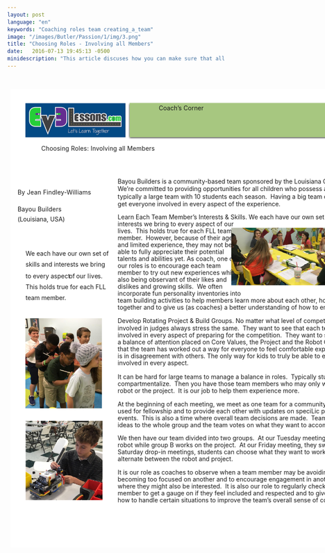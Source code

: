 ```yaml
---
layout: post
language: "en"
keywords: "Coaching roles team creating_a_team"
image: "/images/Butler/Passion/1/img/3.png"
title: "Choosing Roles - Involving all Members"
date:   2016-07-13 19:45:13 -0500
minidescription: "This article discuses how you can make sure that all members of the team are contributing."
---
```

﻿<?xml version="1.0" encoding="utf-8"?>
<html xml:lang="en" lang="en" xmlns="http://www.w3.org/1999/xhtml">
  <head>
    <meta http-equiv="Content-Style-Type" content="text/css" />
    <title>6cIKF93V</title>
    <link rel="stylesheet" type="text/css" href="/coachcorner/6cIKF93V/6cIKF93V.css" />
    <!--[if IE]><script type="text/javascript" src="/coachcorner/6cIKF93V/excanvas-compiled.js"></script><![endif]-->
    <script type="text/javascript" src="/coachcorner/6cIKF93V/6cIKF93V.js"> </script>
  </head>
  <body>
    <div style="margin:1ex;">
      <div style="width:100%">
        <!--<table style="border:0;width:100%;">
          <tbody>
            <tr>
              <td bgcolor="eeeeee" align="right">
                <font face="arial,sans-serif">
                  <b>Page 1</b>
                </font>
              </td>
            </tr>
          </tbody>
        </table>-->
      </div>
      <div style="position:relative;width:612pt;height:792pt;">
        <div style="position:absolute;left:0pt;top:0pt;width:100%;height:100%;clip:rect(0pt,612pt,792pt,0pt);" class="fmt-2"><span class="fmt-1" style="white-space:pre;"><div style="position:absolute;top:96.068pt;left:53pt;z-index:6;letter-spacing:.012em;">Choosing Roles: Involving all Members</div></span><span class="fmt-8" style="white-space:pre;"><div style="position:absolute;top:172.17pt;left:12pt;z-index:234;letter-spacing:.013em;">By Jean Findley-Williams </div></span><span class="fmt-9" style="white-space:pre;"><div style="position:absolute;top:201.31pt;left:12pt;z-index:235;letter-spacing:.015em;">Bayou Builders</div></span><span class="fmt-9" style="white-space:pre;"><div style="position:absolute;top:218.31pt;left:12pt;z-index:237;letter-spacing:-.005em;">(Louisiana, USA)</div></span><span class="fmt-7" style="white-space:pre;"><div style="position:absolute;top:277.31pt;left:26pt;z-index:211;letter-spacing:-.003em;">We each have our own set of </div></span><span class="fmt-7" style="white-space:pre;"><div style="position:absolute;top:296.31pt;left:26pt;z-index:212;letter-spacing:-.001em;">skills and interests we bring </div></span><span class="fmt-7" style="white-space:pre;"><div style="position:absolute;top:316.31pt;left:97.9649pt;z-index:223;"> of</div></span><span class="fmt-7" style="white-space:pre;"><div style="position:absolute;top:316.31pt;left:129.97pt;z-index:225;letter-spacing:.001em;"> l</div></span><span class="fmt-7" style="white-space:pre;"><div style="position:absolute;top:316.31pt;left:144.96pt;z-index:228;letter-spacing:.001em;">e</div></span><span class="fmt-7" style="white-space:pre;"><div style="position:absolute;top:335.31pt;left:26pt;z-index:232;">This holds true for each FLL </div></span><img style="position:absolute;left:25pt;top:24pt;width:174pt;height:60pt;z-index:2;" src="/coachcorner/6cIKF93V/e1a4e0711436711dad707accfe986b7a.png" alt="Image_8_0" /><span class="fmt-10" style="white-space:pre;"><div style="position:absolute;top:201.31pt;left:81.33pt;z-index:236;letter-spacing:-.277em;"> </div></span><span class="fmt-7" style="white-space:pre;"><div style="position:absolute;top:316.31pt;left:26pt;z-index:222;">to every aspect</div></span><span class="fmt-7" style="white-space:pre;"><div style="position:absolute;top:354.31pt;left:26pt;z-index:233;letter-spacing:-.009em;">team member.</div></span><span class="fmt-7" style="white-space:pre;"><div style="position:absolute;top:316.31pt;left:110.3pt;z-index:224;"> our</div></span><span class="fmt-7" style="white-space:pre;"><div style="position:absolute;top:316.31pt;left:136.3pt;z-index:227;letter-spacing:.001em;">iv</div></span><span class="fmt-7" style="white-space:pre;"><div style="position:absolute;top:316.31pt;left:150.29pt;z-index:231;">s. <span> </span></div></span><img style="position:absolute;left:202.5pt;top:22.4pt;width:387.01pt;height:65.1599pt;z-index:3;" src="/coachcorner/6cIKF93V/e9712cd9906051ee62c1d8b5fde029d4.png" alt="Image_10_0" /><span class="fmt-0" style="white-space:pre;"><div style="position:absolute;top:26.24pt;left:256pt;z-index:5;letter-spacing:.005em;">Coach’s Corner</div></span><img style="position:absolute;left:205.5pt;top:23.56pt;width:381pt;height:60pt;z-index:4;" src="/coachcorner/6cIKF93V/28101f4ded12d4d5997fcf141843fbd9.png" alt="__rendered_path__4" /><span style="white-space:pre;"><div style="position:absolute;top:153.09pt;left:185pt;z-index:58;letter-spacing:-.003em;">Bayou Builders is a community-based team sponsored by the Louisiana Children’s Discovery Center. <span> </span></div></span><span style="white-space:pre;"><div style="position:absolute;top:166.09pt;left:185pt;z-index:113;letter-spacing:-.003em;">We’re committed to providing opportunities for all children who possess an interest in FLL. <span> </span>We are </div></span><span style="white-space:pre;"><div style="position:absolute;top:179.09pt;left:185pt;z-index:160;">typically a large team with 10 students each season. <span> </span>Having a big team can make it a challenge to </div></span><span style="white-space:pre;"><div style="position:absolute;top:192.09pt;left:185pt;z-index:162;">get everyone involved in every aspect of the experience. </div></span><span class="fmt-3" style="white-space:pre;"><div style="position:absolute;top:214.5pt;left:185pt;z-index:165;letter-spacing:-.003em;">Learn Each Team Member’s Interests &amp; Skills.<span class="fmt-4"> </span><span class="fmt-5">We each have our own set of skills and </span></div></span><span class="fmt-5" style="white-space:pre;"><div style="position:absolute;top:226.5pt;left:185pt;z-index:166;letter-spacing:-.001em;">interests we bring to every aspect of our </div></span><img style="position:absolute;left:381pt;top:239pt;width:214pt;height:100pt;z-index:208;" src="/coachcorner/6cIKF93V/64436035c0936239e79db0a11e54fcd9.png" alt="Image_21_0" /><span class="fmt-5" style="white-space:pre;"><div style="position:absolute;top:238.5pt;left:185pt;z-index:167;letter-spacing:-.001em;">lives.  This holds true for each FLL team </div></span><span class="fmt-5" style="white-space:pre;"><div style="position:absolute;top:250.5pt;left:185pt;z-index:168;letter-spacing:-.006em;">member.  However, because of their age </div></span><span class="fmt-5" style="white-space:pre;"><div style="position:absolute;top:262.5pt;left:185pt;z-index:169;letter-spacing:-.001em;">and limited experience, they may not be </div></span><span class="fmt-5" style="white-space:pre;"><div style="position:absolute;top:274.5pt;left:185pt;z-index:170;letter-spacing:-.001em;">able to fully appreciate their potential </div></span><span class="fmt-5" style="white-space:pre;"><div style="position:absolute;top:286.5pt;left:185pt;z-index:171;">talents and abilities yet. As coach, one of </div></span><span class="fmt-5" style="white-space:pre;"><div style="position:absolute;top:298.5pt;left:185pt;z-index:172;letter-spacing:-.001em;">our roles is to encourage each team </div></span><span class="fmt-5" style="white-space:pre;"><div style="position:absolute;top:310.5pt;left:185pt;z-index:173;">member to try out new experiences while </div></span><span class="fmt-5" style="white-space:pre;"><div style="position:absolute;top:322.5pt;left:185pt;z-index:174;letter-spacing:-.001em;">also being observant of their likes and </div></span><span class="fmt-5" style="white-space:pre;"><div style="position:absolute;top:334.5pt;left:185pt;z-index:175;letter-spacing:-.002em;">dislikes and growing skills.  We often </div></span><span class="fmt-5" style="white-space:pre;"><div style="position:absolute;top:346.5pt;left:185pt;z-index:176;letter-spacing:-.001em;">incorporate fun personality inventories into </div></span><span class="fmt-5" style="white-space:pre;"><div style="position:absolute;top:358.5pt;left:185pt;z-index:177;letter-spacing:-.002em;">team building activities to help members learn more about each other, how best to work </div></span><span class="fmt-5" style="white-space:pre;"><div style="position:absolute;top:370.5pt;left:185pt;z-index:179;letter-spacing:-.001em;">together and to give us (as coaches) a better understanding of how to engage everyone.<span class="fmt-6"> </span></div></span><span class="fmt-3" style="white-space:pre;"><div style="position:absolute;top:393.5pt;left:185pt;z-index:182;letter-spacing:-.002em;">Develop Rotating Project &amp; Build Groups.<span class="fmt-6"> </span><span class="fmt-5">No matter what level of competition we have been </span></div></span><span class="fmt-5" style="white-space:pre;"><div style="position:absolute;top:406.5pt;left:185pt;z-index:183;letter-spacing:-.002em;">involved in judges always stress the same.  They want to see that each team member has been </div></span><span class="fmt-5" style="white-space:pre;"><div style="position:absolute;top:418.5pt;left:185pt;z-index:184;letter-spacing:-.001em;">involved in every aspect of preparing for the competition.  They want to see that there has been </div></span><span class="fmt-5" style="white-space:pre;"><div style="position:absolute;top:430.5pt;left:185pt;z-index:185;letter-spacing:-.001em;">a balance of attention placed on Core Values, the Project and the Robot Game.  They want to see </div></span><span class="fmt-5" style="white-space:pre;"><div style="position:absolute;top:442.5pt;left:185pt;z-index:186;letter-spacing:-.002em;">that the team has worked out a way for everyone to feel comfortable expressing ideas even if it </div></span><span class="fmt-5" style="white-space:pre;"><div style="position:absolute;top:454.5pt;left:185pt;z-index:187;letter-spacing:-.001em;">is in disagreement with others. The only way for kids to truly be able to express this is to be </div></span><span class="fmt-5" style="white-space:pre;"><div style="position:absolute;top:466.5pt;left:185pt;z-index:188;letter-spacing:-.003em;">involved in every aspect. </div></span><span class="fmt-5" style="white-space:pre;"><div style="position:absolute;top:490.5pt;left:185pt;z-index:189;letter-spacing:-.001em;">It can be hard for large teams to manage a balance in roles.  Typically students want to </div></span><span class="fmt-5" style="white-space:pre;"><div style="position:absolute;top:502.5pt;left:185pt;z-index:190;letter-spacing:-.001em;">compartmentalize.  Then you have those team members who may only want to work on the </div></span><span class="fmt-5" style="white-space:pre;"><div style="position:absolute;top:514.5pt;left:185pt;z-index:192;">robot or the project.  It is our job to help them experience more.<span class="fmt-4"> </span></div></span><span class="fmt-5" style="white-space:pre;"><div style="position:absolute;top:537.5pt;left:185pt;z-index:193;">At the beginning of each meeting, we meet as one team for a community meeting.  This time is </div></span><span class="fmt-5" style="white-space:pre;"><div style="position:absolute;top:549.5pt;left:185pt;z-index:194;letter-spacing:-.003em;">used for fellowship and to provide each other with updates on speciLic progress or upcoming </div></span><span class="fmt-5" style="white-space:pre;"><div style="position:absolute;top:561.5pt;left:185pt;z-index:195;letter-spacing:-.002em;">events.  This is also a time where overall team decisions are made.  Team members present </div></span><span class="fmt-5" style="white-space:pre;"><div style="position:absolute;top:573.5pt;left:185pt;z-index:197;letter-spacing:-.001em;">ideas to the whole group and the team votes on what they want to accomplish.<span class="fmt-4"> </span></div></span><span class="fmt-5" style="white-space:pre;"><div style="position:absolute;top:596.5pt;left:185pt;z-index:198;letter-spacing:-.002em;">We then have our team divided into two groups.  At our Tuesday meeting group A works on the </div></span><span class="fmt-5" style="white-space:pre;"><div style="position:absolute;top:608.5pt;left:185pt;z-index:199;letter-spacing:-.001em;">robot while group B works on the project.  At our Friday meeting, they switch roles. During our </div></span><span class="fmt-5" style="white-space:pre;"><div style="position:absolute;top:620.5pt;left:185pt;z-index:200;letter-spacing:-.001em;">Saturday drop-in meetings, students can choose what they want to work on and can easily </div></span><span class="fmt-5" style="white-space:pre;"><div style="position:absolute;top:632.5pt;left:185pt;z-index:202;letter-spacing:-.001em;">alternate between the robot and project<span class="fmt-4">. </span></div></span><span class="fmt-5" style="white-space:pre;"><div style="position:absolute;top:655.5pt;left:185pt;z-index:203;letter-spacing:-.001em;">It is our role as coaches to observe when a team member may be avoiding a particular aspect or </div></span><span class="fmt-5" style="white-space:pre;"><div style="position:absolute;top:667.5pt;left:185pt;z-index:204;">becoming too focused on another and to encourage engagement in another part of the planning </div></span><span class="fmt-5" style="white-space:pre;"><div style="position:absolute;top:679.5pt;left:185pt;z-index:205;letter-spacing:-.001em;">where they might also be interested.  It is also our role to regularly check in with each team </div></span><span class="fmt-5" style="white-space:pre;"><div style="position:absolute;top:691.5pt;left:185pt;z-index:206;letter-spacing:-.001em;">member to get a gauge on if they feel included and respected and to give them suggestions on </div></span><img style="position:absolute;left:0pt;top:0pt;width:612pt;height:792pt;z-index:1;" src="/coachcorner/6cIKF93V/0b27ea17e3e3b3ba27cc233b8992d2cd.png" alt="__rendered_path__1" /><img style="position:absolute;left:25pt;top:546pt;width:134pt;height:191pt;z-index:209;" src="/coachcorner/6cIKF93V/5501eac10f8e7c9d675be08c9274715c.png" alt="Image_23_0" /><img style="position:absolute;left:25pt;top:396pt;width:133pt;height:156pt;z-index:210;" src="/coachcorner/6cIKF93V/399936fd38b729fa4db08c22302af63d.png" alt="Image_25_0" /><span class="fmt-5" style="white-space:pre;"><div style="position:absolute;top:703.5pt;left:185pt;z-index:207;letter-spacing:-.002em;">how to handle certain situations to improve the team’s overall sense of community.</div></span></div>
      </div>
    </div>
  </body>
</html>
